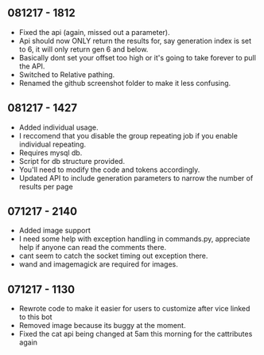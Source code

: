 ## 081217 - 1812
- Fixed the api (again, missed out a parameter).
- Api should now ONLY return the results for, say generation index is set to 6, it will only return gen 6 and below.
- Basically dont set your offset too high or it's going to take forever to pull the API.
- Switched to Relative pathing.
- Renamed the github screenshot folder to make it less confusing.


## 081217 - 1427
- Added individual usage.
- I reccomend that you disable the group repeating job if you enable individual repeating.
- Requires mysql db.
- Script for db structure provided.
- You'll need to modify the code and tokens accordingly.
- Updated API to include generation parameters to narrow the number of results per page

## 071217 - 2140

- Added image support
- I need some help with exception handling in commands.py, appreciate help if anyone can read the comments there.
- cant seem to catch the socket timing out exception there.
- wand and imagemagick are required for images.

## 071217 - 1130

- Rewrote code to make it easier for users to customize after vice linked to this bot
- Removed image because its buggy at the moment.
- Fixed the cat api being changed at 5am this morning for the cattributes again
